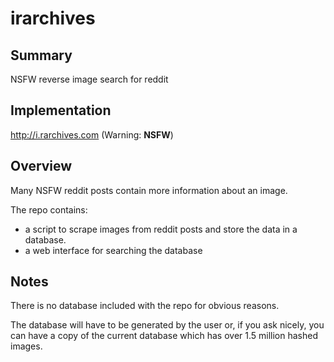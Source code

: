 irarchives
==========

Summary
-------
NSFW reverse image search for reddit

Implementation
--------------
http://i.rarchives.com (Warning: **NSFW**)

Overview
--------
Many NSFW reddit posts contain more information about an image. 

The repo contains:
* a script to scrape images from reddit posts and store the data in a database.
* a web interface for searching the database

Notes
-----
There is no database included with the repo for obvious reasons. 

The database will have to be generated by the user or, if you ask nicely, you can have a copy of the current database which has over 1.5 million hashed images.
